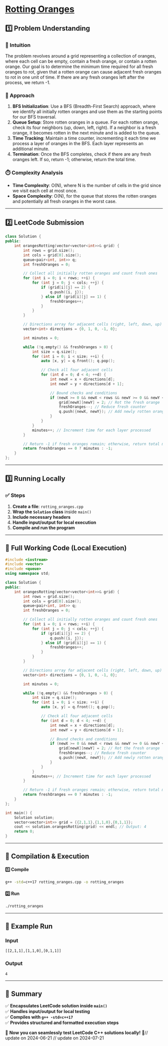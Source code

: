 # **[Rotting Oranges](https://leetcode.com/problems/rotting-oranges/description/)**  

## **1️⃣ Problem Understanding**  
### **📌 Intuition**  
The problem revolves around a grid representing a collection of oranges, where each cell can be empty, contain a fresh orange, or contain a rotten orange. Our goal is to determine the minimum time required for all fresh oranges to rot, given that a rotten orange can cause adjacent fresh oranges to rot in one unit of time. If there are any fresh oranges left after the process, we return -1. 

### **🚀 Approach**  
1. **BFS Initialization**: Use a BFS (Breadth-First Search) approach, where we identify all initially rotten oranges and use them as the starting points for our BFS traversal.
2. **Queue Setup**: Store rotten oranges in a queue. For each rotten orange, check its four neighbors (up, down, left, right). If a neighbor is a fresh orange, it becomes rotten in the next minute and is added to the queue.
3. **Time Tracking**: Maintain a time counter, incrementing it each time we process a layer of oranges in the BFS. Each layer represents an additional minute.
4. **Termination**: Once the BFS completes, check if there are any fresh oranges left. If so, return -1; otherwise, return the total time.

### **⏱️ Complexity Analysis**  
- **Time Complexity**: O(N), where N is the number of cells in the grid since we visit each cell at most once.
- **Space Complexity**: O(N), for the queue that stores the rotten oranges and potentially all fresh oranges in the worst case.

---  

## **2️⃣ LeetCode Submission**  
```cpp
class Solution {
public:
    int orangesRotting(vector<vector<int>>& grid) {
        int rows = grid.size();
        int cols = grid[0].size();
        queue<pair<int, int>> q;
        int freshOranges = 0;

        // Collect all initially rotten oranges and count fresh ones
        for (int i = 0; i < rows; ++i) {
            for (int j = 0; j < cols; ++j) {
                if (grid[i][j] == 2) {
                    q.push({i, j});
                } else if (grid[i][j] == 1) {
                    freshOranges++;
                }
            }
        }

        // Directions array for adjacent cells (right, left, down, up)
        vector<int> directions = {0, 1, 0, -1, 0};

        int minutes = 0;

        while (!q.empty() && freshOranges > 0) {
            int size = q.size();
            for (int i = 0; i < size; ++i) {
                auto [x, y] = q.front(); q.pop();

                // Check all four adjacent cells
                for (int d = 0; d < 4; ++d) {
                    int newX = x + directions[d];
                    int newY = y + directions[d + 1];

                    // Bound checks and conditions
                    if (newX >= 0 && newX < rows && newY >= 0 && newY < cols && grid[newX][newY] == 1) {
                        grid[newX][newY] = 2; // Rot the fresh orange
                        freshOranges--; // Reduce fresh counter
                        q.push({newX, newY}); // Add newly rotten orange to queue
                    }
                }
            }
            minutes++; // Increment time for each layer processed
        }

        // Return -1 if fresh oranges remain; otherwise, return total minutes
        return freshOranges == 0 ? minutes : -1;
    }
};
```  

---  

## **3️⃣ Running Locally**  
### **✅ Steps**  
1. **Create a file**: `rotting_oranges.cpp`  
2. **Wrap the `Solution` class** inside `main()`  
3. **Include necessary headers**  
4. **Handle input/output for local execution**  
5. **Compile and run the program**  

---  

## **📝 Full Working Code (Local Execution)**  
```cpp
#include <iostream>
#include <vector>
#include <queue>
using namespace std;

class Solution {
public:
    int orangesRotting(vector<vector<int>>& grid) {
        int rows = grid.size();
        int cols = grid[0].size();
        queue<pair<int, int>> q;
        int freshOranges = 0;

        // Collect all initially rotten oranges and count fresh ones
        for (int i = 0; i < rows; ++i) {
            for (int j = 0; j < cols; ++j) {
                if (grid[i][j] == 2) {
                    q.push({i, j});
                } else if (grid[i][j] == 1) {
                    freshOranges++;
                }
            }
        }

        // Directions array for adjacent cells (right, left, down, up)
        vector<int> directions = {0, 1, 0, -1, 0};

        int minutes = 0;

        while (!q.empty() && freshOranges > 0) {
            int size = q.size();
            for (int i = 0; i < size; ++i) {
                auto [x, y] = q.front(); q.pop();

                // Check all four adjacent cells
                for (int d = 0; d < 4; ++d) {
                    int newX = x + directions[d];
                    int newY = y + directions[d + 1];

                    // Bound checks and conditions
                    if (newX >= 0 && newX < rows && newY >= 0 && newY < cols && grid[newX][newY] == 1) {
                        grid[newX][newY] = 2; // Rot the fresh orange
                        freshOranges--; // Reduce fresh counter
                        q.push({newX, newY}); // Add newly rotten orange to queue
                    }
                }
            }
            minutes++; // Increment time for each layer processed
        }

        // Return -1 if fresh oranges remain; otherwise, return total minutes
        return freshOranges == 0 ? minutes : -1;
    }
};

int main() {
    Solution solution;
    vector<vector<int>> grid = {{2,1,1},{1,1,0},{0,1,1}};
    cout << solution.orangesRotting(grid) << endl; // Output: 4
    return 0;
}
```  

---  

## **🔧 Compilation & Execution**  
#### **1️⃣ Compile**  
```bash
g++ -std=c++17 rotting_oranges.cpp -o rotting_oranges
```  

#### **2️⃣ Run**  
```bash
./rotting_oranges
```  

---  

## **🎯 Example Run**  
### **Input**  
```
[[2,1,1],[1,1,0],[0,1,1]]
```  
### **Output**  
```
4
```  

---  

## **📌 Summary**  
✅ **Encapsulates LeetCode solution inside `main()`**  
✅ **Handles input/output for local testing**  
✅ **Compiles with `g++ -std=c++17`**  
✅ **Provides structured and formatted execution steps**  

🚀 **Now you can seamlessly test LeetCode C++ solutions locally!** 🚀// update on 2024-06-21
// update on 2024-07-21
